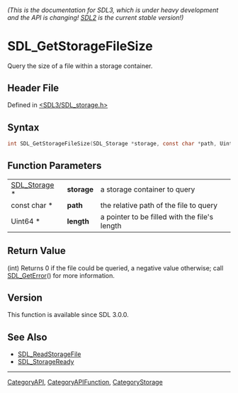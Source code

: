 ###### (This is the documentation for SDL3, which is under heavy development and the API is changing! [SDL2](https://wiki.libsdl.org/SDL2/) is the current stable version!)
# SDL_GetStorageFileSize

Query the size of a file within a storage container.

## Header File

Defined in [<SDL3/SDL_storage.h>](https://github.com/libsdl-org/SDL/blob/main/include/SDL3/SDL_storage.h)

## Syntax

```c
int SDL_GetStorageFileSize(SDL_Storage *storage, const char *path, Uint64 *length);
```

## Function Parameters

|                              |             |                                               |
| ---------------------------- | ----------- | --------------------------------------------- |
| [SDL_Storage](SDL_Storage) * | **storage** | a storage container to query                  |
| const char *                 | **path**    | the relative path of the file to query        |
| Uint64 *                     | **length**  | a pointer to be filled with the file's length |

## Return Value

(int) Returns 0 if the file could be queried, a negative value otherwise;
call [SDL_GetError](SDL_GetError)() for more information.

## Version

This function is available since SDL 3.0.0.

## See Also

- [SDL_ReadStorageFile](SDL_ReadStorageFile)
- [SDL_StorageReady](SDL_StorageReady)

----
[CategoryAPI](CategoryAPI), [CategoryAPIFunction](CategoryAPIFunction), [CategoryStorage](CategoryStorage)

